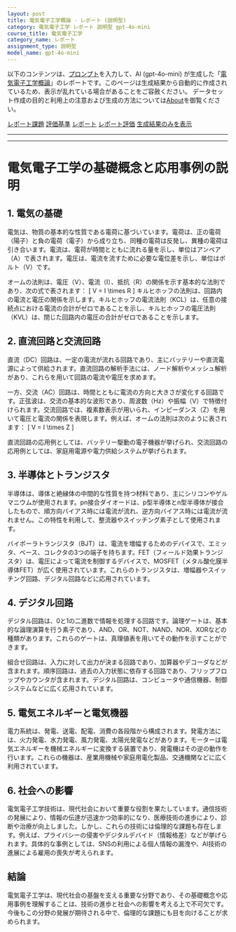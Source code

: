 ```yaml
---
layout: post
title: 電気電子工学概論 - レポート (説明型)
category: 電気電子工学 レポート 説明型 gpt-4o-mini
course_title: 電気電子工学
category_name: レポート
assignment_type: 説明型
model_name: gpt-4o-mini
---
```


以下のコンテンツは、[プロンプト](https://github.com/takedatoshiyuki/synthetic_assignments/tree/main/generated/電気電子工学/gpt-4o-mini/prompt_レポート-説明型.md)を入力して、AI (gpt-4o-mini) が生成した「[電気電子工学概論](/contents/電気電子工学/)」のレポートです。このページは生成結果から自動的に作成されているため、表示が乱れている場合があることをご容赦ください。
データセット作成の目的と利用上の注意および生成の方法については[About](/About)を御覧ください。

[レポート課題](../レポート課題-説明型)
[評価基準](../評価基準-説明型)
[レポート](../レポート-説明型)
[レポート評価](../レポート評価-説明型)
[生成結果のみを表示](https://github.com/takedatoshiyuki/synthetic_assignments/tree/main/generated/電気電子工学/gpt-4o-mini/レポート-説明型.md)
  

***
***
  
# 電気電子工学の基礎概念と応用事例の説明

## 1. 電気の基礎

電気は、物質の基本的な性質である電荷に基づいています。電荷は、正の電荷（陽子）と負の電荷（電子）から成り立ち、同種の電荷は反発し、異種の電荷は引き合います。電流は、電荷が時間とともに流れる量を示し、単位はアンペア（A）で表されます。電圧は、電流を流すために必要な電位差を示し、単位はボルト（V）です。

オームの法則は、電圧（V）、電流（I）、抵抗（R）の関係を示す基本的な法則であり、次の式で表されます：
\[ V = I \times R \]
キルヒホッフの法則は、回路内の電流と電圧の関係を示します。キルヒホッフの電流法則（KCL）は、任意の接続点における電流の合計がゼロであることを示し、キルヒホッフの電圧法則（KVL）は、閉じた回路内の電圧の合計がゼロであることを示します。

## 2. 直流回路と交流回路

直流（DC）回路は、一定の電流が流れる回路であり、主にバッテリーや直流電源によって供給されます。直流回路の解析手法には、ノード解析やメッシュ解析があり、これらを用いて回路の電流や電圧を求めます。

一方、交流（AC）回路は、時間とともに電流の方向と大きさが変化する回路です。正弦波は、交流の基本的な波形であり、周波数（Hz）や振幅（V）で特徴付けられます。交流回路では、複素数表示が用いられ、インピーダンス（Z）を用いて電圧と電流の関係を表現します。例えば、オームの法則は次のように表されます：
\[ V = I \times Z \]

直流回路の応用例としては、バッテリー駆動の電子機器が挙げられ、交流回路の応用例としては、家庭用電源や電力供給システムが挙げられます。

## 3. 半導体とトランジスタ

半導体は、導体と絶縁体の中間的な性質を持つ材料であり、主にシリコンやゲルマニウムが使用されます。pn接合ダイオードは、p型半導体とn型半導体が接合したもので、順方向バイアス時には電流が流れ、逆方向バイアス時には電流が流れません。この特性を利用して、整流器やスイッチング素子として使用されます。

バイポーラトランジスタ（BJT）は、電流を増幅するためのデバイスで、エミッタ、ベース、コレクタの3つの端子を持ちます。FET（フィールド効果トランジスタ）は、電圧によって電流を制御するデバイスで、MOSFET（メタル酸化膜半導体FET）が広く使用されています。これらのトランジスタは、増幅器やスイッチング回路、デジタル回路などに応用されています。

## 4. デジタル回路

デジタル回路は、0と1の二進数で情報を処理する回路です。論理ゲートは、基本的な論理演算を行う素子であり、AND、OR、NOT、NAND、NOR、XORなどの種類があります。これらのゲートは、真理値表を用いてその動作を示すことができます。

組合せ回路は、入力に対して出力が決まる回路であり、加算器やデコーダなどが含まれます。順序回路は、過去の入力状態に依存する回路であり、フリップフロップやカウンタが含まれます。デジタル回路は、コンピュータや通信機器、制御システムなどに広く応用されています。

## 5. 電気エネルギーと電気機器

電力系統は、発電、送電、配電、消費の各段階から構成されます。発電方法には、火力発電、水力発電、風力発電、太陽光発電などがあります。モーターは電気エネルギーを機械エネルギーに変換する装置であり、発電機はその逆の動作を行います。これらの機器は、産業用機械や家庭用電化製品、交通機関などに広く利用されています。

## 6. 社会への影響

電気電子工学技術は、現代社会において重要な役割を果たしています。通信技術の発展により、情報の伝達が迅速かつ効率的になり、医療技術の進歩により、診断や治療が向上しました。しかし、これらの技術には倫理的な課題も存在します。例えば、プライバシーの侵害やデジタルデバイド（情報格差）などが挙げられます。具体的な事例としては、SNSの利用による個人情報の漏洩や、AI技術の進展による雇用の喪失が考えられます。

## 結論

電気電子工学は、現代社会の基盤を支える重要な分野であり、その基礎概念や応用事例を理解することは、技術の進歩と社会への影響を考える上で不可欠です。今後もこの分野の発展が期待される中で、倫理的な課題にも目を向けることが求められます。
